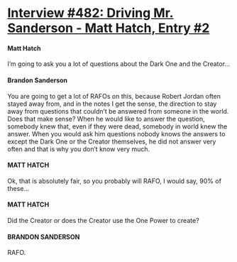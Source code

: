 # [Interview #482: Driving Mr. Sanderson - Matt Hatch, Entry #2](https://www.theoryland.com/intvmain.php?i=482#2)

#### Matt Hatch

I’m going to ask you a lot of questions about the Dark One and the Creator...

#### Brandon Sanderson

You are going to get a lot of RAFOs on this, because Robert Jordan often stayed away from, and in the notes I get the sense, the direction to stay away from questions that couldn’t be answered from someone in the world. Does that make sense? When he would like to answer the question, somebody knew that, even if they were dead, somebody in world knew the answer. When you would ask him questions nobody knows the answers to except the Dark One or the Creator themselves, he did not answer very often and that is why you don’t know very much.

#### MATT HATCH

Ok, that is absolutely fair, so you probably will RAFO, I would say, 90% of these...

#### MATT HATCH

Did the Creator or does the Creator use the One Power to create?

#### BRANDON SANDERSON

RAFO.

